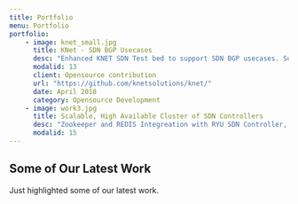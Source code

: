 ```yaml
---
title: Portfolio
menu: Portfolio
portfolio:
    - image: knet_small.jpg
      title: KNet - SDN BGP Usecases
      desc: "Enhanced KNET SDN Test bed to support SDN BGP usecases. Supports to setup small to large SDN BGP Test Topology within a minute. No more headaches with mininet for setting up the BGP SDN Test environment."
      modalid: 13
      client: Opensource contribution
      url: "https://github.com/knetsolutions/knet/"
      date: April 2018
      category: Opensource Development
    - image: work3.jpg
      title: Scalable, High Available Cluster of SDN Controllers
      desc: "Zookeeper and REDIS Integreation with RYU SDN Controller, to achive Scalable, Fault Tolerance Mulitcontroller SDN Environment."
      modalid: 15      
---
```


## Some of Our Latest Work

Just highlighted some of our latest work.